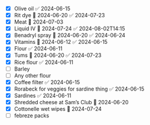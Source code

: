 - [x] Olive oil ✅ 2024-06-15
- [x] Rit dye 📅 2024-06-20 ✅ 2024-07-23
- [x] Meat 📅 2024-07-03
- [x] Liquid IV  📅 2024-07-24 ✅ 2024-08-02T14:15
- [x] Benadryl spray 📅 2024-06-20 ✅ 2024-06-24
- [x] Vitamins 📅 2024-06-12 ✅ 2024-06-15
- [x] Flour ✅ 2024-06-11
- [x] Tums 📅 2024-06-20 ✅ 2024-07-23
- [x] Rice flour ✅ 2024-06-11
- [ ] Barley
- [ ] Any other flour
- [x] Coffee filter ✅ 2024-06-15
- [x] Rorabeck for veggies for sardine thing ✅ 2024-06-15
- [x] Sardines ✅ 2024-06-11
- [x] Shredded cheese at Sam’s Club 📅 2024-06-20
- [x] Cottonelle wet wipes 📅 2024-07-24
- [ ] febreze packs